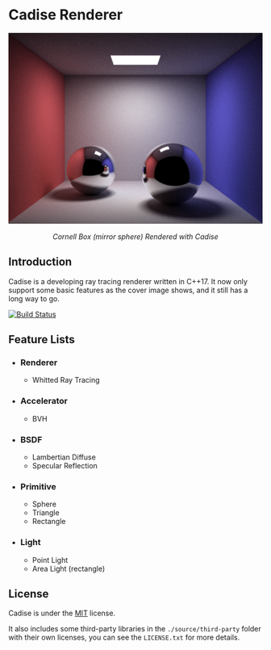 # Cadise Renderer

<img src="./gallery/cornell-box-sphere/20190708.png"><br />
<p align="center"><i>Cornell Box (mirror sphere) Rendered with Cadise</i></p>

## Introduction
Cadise is a developing ray tracing renderer written in C++17. It now only support some basic features as the cover image shows, and it still has a long way to go.

[![Build Status](https://travis-ci.com/xh5a5n6k6/cadise.svg?branch=master)](https://travis-ci.com/xh5a5n6k6/cadise)

## Feature Lists
- ### Renderer
    - Whitted Ray Tracing
- ### Accelerator
    - BVH
- ### BSDF
    - Lambertian Diffuse
    - Specular Reflection
- ### Primitive
    - Sphere
    - Triangle
    - Rectangle
- ### Light
    - Point Light
    - Area Light (rectangle)

## License
Cadise is under the <a href="https://opensource.org/licenses/MIT">MIT</a> license. 

It also includes some third-party libraries in the `./source/third-party` folder with their own licenses, you can see the `LICENSE.txt` for more details.